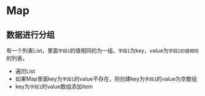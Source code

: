 # Map

## 数据进行分组

有一个列表List，里面`字段1`的值相同的为一组。`字段1`为key，value为`字段1的值相同`的列表。

- 遍历List
- 如果Map里面key为`字段1`的value不存在，则创建key为`字段1`的value为空数组
- key为`字段1`的value数组添加item